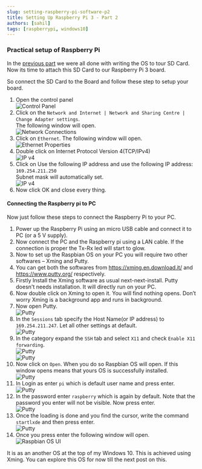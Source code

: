 ```yaml
---
slug: setting-raspberry-pi-software-p2
title: Setting Up Raspberry Pi 3 - Part 2
authors: [sahil]
tags: [raspberrypi, windows10]
---
```


### Practical setup of Raspberry Pi

In the [previous part](/blog/setting-raspberry-pi-software-p1) we were all done with writing the OS to tour SD Card. Now its time to attach this SD Card to our Raspberry Pi 3 board.

So connect the SD Card to the Board and follow these step to setup your board.

1. Open the control panel   
![Control Panel](./control-panel.png)   
2. Click on the `Network and Internet | Network and Sharing Centre | Change Adapter settings`.   
The following window will open.   
![Network Connections](./network-connections.png)   
3. Click on `Ethernet`. The following window will open.   
![Ethernet Properties](./ethernet-properties.png)   
4. Double click on Internet Protocol Version 4(TCP/IPv4)   
![IP v4](./ipv4.png)   
5. Click on Use the following IP address and use the following IP address: `169.254.211.250`   
Subnet mask will automatically set.   
![IP v4](./ipv4-2.png)   
6. Now click OK and close every thing.

#### Connecting the Raspberry pi to PC

Now just follow these steps to connect the Raspberry Pi to your PC.

1. Power up the Raspberry Pi using an micro USB cable and connect it to PC (or a 5 V supply).   
2. Now connect the PC and the Raspberry pi using a LAN cable. If the connection is proper the Tx-Rx led will start to glow.   
3. Now to set up the Raspbian OS on your PC you will require two other softwares – Xming and Putty.   
4. You can get both the softwares from https://xming.en.download.it/ and https://www.putty.org/ respectively.
5. Firstly Install the Xming software as usual next-next-install. Putty doesn't needs installation. It will directly run on your PC.
6. Now double click on Xming to open it. You will find nothing opens. Don’t worry Xming is a background app and runs in background.
7. Now open Putty.   
![Putty](./putty.png)   
8. In the `Sessions` tab specify the Host Name(or IP address) to `169.254.211.247`. Let all other settings at default.   
![Putty](./putty-2.png)   
9. In the category expand the `SSH` tab and select `X11` and check `Enable X11 forwarding`.   
![Putty](./putty-3.png)  
![Putty](./putty-4.png)     
10. Now click on `Open`. When you do so Raspbian OS will open. If this window opens means that yours OS is successfully installed.   
![Putty](./putty-5.png)   
11. In Login as enter `pi` which is default user name and press enter.    
![Putty](./putty-6.png)   
12. In the password enter `raspberry` which is again by default. Note that the password you enter will not be visible. Now press enter.   
![Putty](./putty-7.png)    
13. Once the loading is done and you find the cursor, write the command `startlxde` and then press enter.   
![Putty](./putty-8.png)    
14. Once you press enter the following window will open.   
![Raspbian OS UI](./raspbian-os-ui.png)   


It is as an another OS at the top of my Windows 10. This is achieved using Xming. You can explore this OS for now till the next post on this.